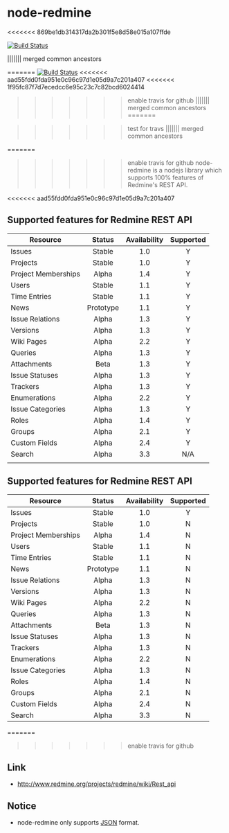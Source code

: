 node-redmine
===============
<<<<<<< 869be1db314317da2b301f5e8d58e015a107ffde

[![Build Status](https://travis-ci.org/zanran/node-redmine.svg?branch=master)](https://travis-ci.org/zanran/node-redmine)

||||||| merged common ancestors

=======
[![Build Status](https://travis-ci.org/zanran/node-redmine.svg?branch=master)](https://travis-ci.org/zanran/node-redmine)
<<<<<<< aad55fdd0fda951e0c96c97d1e05d9a7c201a407
<<<<<<< 1f95fc87f7d7ecedcc6e95c23c7c82bcd6024414
>>>>>>> enable travis for github
||||||| merged common ancestors
=======

>>>>>>> test for travs
||||||| merged common ancestors

=======
>>>>>>> enable travis for github
node-redmine is a nodejs library which supports 100% features of Redmine's REST API.

<<<<<<< aad55fdd0fda951e0c96c97d1e05d9a7c201a407
## Supported features for Redmine REST API

|Resource|Status|Availability|Supported|
|------------- |:-------------:|:-----:|:-----:|
|Issues|Stable|1.0|Y|
|Projects |Stable |1.0|Y|
|Project Memberships|Alpha |1.4|Y|
|Users |Stable |1.1|Y|
|Time Entries |Stable|1.1|Y|
|News |Prototype |1.1|Y|
|Issue Relations |Alpha |1.3|Y|
|Versions |Alpha |1.3|Y|
|Wiki Pages |Alpha |2.2|Y|
|Queries |Alpha |1.3|Y|
|Attachments |Beta |1.3|Y|
|Issue Statuses |Alpha |1.3|Y|
|Trackers |Alpha |1.3|Y|
|Enumerations |Alpha |2.2|Y|
|Issue Categories |Alpha |1.3|Y|
|Roles|Alpha |1.4|Y|
|Groups|Alpha |2.1|Y|
|Custom Fields |Alpha |2.4|Y|
|Search|Alpha|3.3|N/A|
||||||| merged common ancestors
## Supported features for Redmine REST API

|Resource|Status|Availability|Supported|
|------------- |:-------------:|:-----:|:-----:|
|Issues|Stable|1.0|Y|
|Projects |Stable |1.0|N|
|Project Memberships|Alpha |1.4|N|
|Users |Stable |1.1|N|
|Time Entries |Stable|1.1|N|
|News |Prototype |1.1|N|
|Issue Relations |Alpha |1.3|N|
|Versions |Alpha |1.3|N|
|Wiki Pages |Alpha |2.2|N|
|Queries |Alpha |1.3|N|
|Attachments |Beta |1.3|N|
|Issue Statuses |Alpha |1.3|N|
|Trackers |Alpha |1.3|N|
|Enumerations |Alpha |2.2|N|
|Issue Categories |Alpha |1.3|N|
|Roles|Alpha |1.4|N|
|Groups|Alpha |2.1|N|
|Custom Fields |Alpha |2.4|N|
|Search|Alpha|3.3|N|
=======
>>>>>>> enable travis for github


Link
------

* http://www.redmine.org/projects/redmine/wiki/Rest_api


## Notice
+ node-redmine only supports [JSON](http://en.wikipedia.org/wiki/JSON) format.
